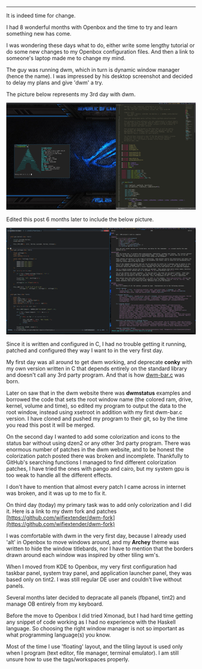 
---

It is indeed time for change.

I had 8 wonderful months with Openbox and the time to try and learn something new has come.

I was wondering these days what to do, either write some lengthy tutorial or do some new changes to my Openbox configuration files. And then a link to someone's laptop made me to change my mind.

The guy was running dwm, which in turn is dynamic window manager (hence the name). I was impressed by his desktop screenshot and decided to delay my plans and give 'dwm' a try.

The picture below represents my 3rd day with dwm.

![](img/file/openbox-to-dwm/openbox-2-dwm.jpg)

Edited this post 6 months later to include the below picture.

![](img/file/openbox-to-dwm/dwm-6-months-later.png)

Since it is written and configured in C, I had no trouble getting it running, patched and configured they way I want to in the very first day.

My first day was all around to get dwm working, and deprecate **conky** with my own version written in C that depends entirely on the standard library and doesn't call any 3rd party program. And that is how [dwm-bar.c](https://github.com/wifiextender/dwm-bar) was born.

Later on saw that in the dwm website there was **dwmstatus** examples and borrowed the code that sets the root window name (the colored ram, drive, kernel, volume and time), so edited my program to output the data to the root window, instead using xsetroot in addition with my first dwm-bar.c version. I have cloned and pushed my program to their git, so by the time you read this post it will be merged.

On the second day I wanted to add some colorization and icons to the status bar without using dzen2 or any other 3rd party program. There was enormous number of patches in the dwm website, and to be honest the colorization patch posted there was broken and incomplete. Thankfully to GitHub's searching functions I managed to find different colorization patches, I have tried the ones with pango and cairo, but my system gpu is too weak to handle all the different effects.

I don't have to mention that almost every patch I came across in internet was broken, and it was up to me to fix it.

On third day (today) my primary task was to add only colorization and I did it. Here is a link to my dwm fork and patches [https://github.com/wifiextender/dwm-fork](https://github.com/wifiextender/dwm-fork)

I was comfortable with dwm in the very first day, because I already used 'alt' in Openbox to move windows around, and my **Archey** theme was written to hide the window titlebards, nor I have to mention that the borders drawn around each window was inspired by other tiling wm's.

When I moved from KDE to Openbox, my very first configuration had taskbar panel, system tray panel, and application launcher panel, they was based only on tint2. I was still regular DE user and couldn't live without panels.

Several months later decided to depracate all panels (fbpanel, tint2) and manage OB entirely from my keyboard.

Before the move to Openbox I did tried Xmonad, but I had hard time getting any snippet of code working as I had no experience with the Haskell language. So choosing the right window manager is not so important as what programming language(s) you know.

Most of the time I use 'floating' layout, and the tiling layout is used only when I program (text editor, file manager, terminal emulator). I am still unsure how to use the tags/workspaces properly.

